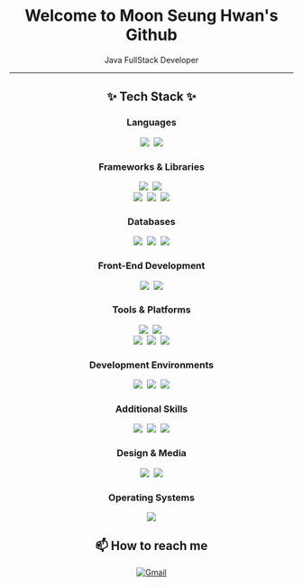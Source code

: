 <h1 align="center">Welcome to Moon Seung Hwan's Github</h1>
<p align="center">
  Java FullStack Developer
</p>
<hr>
<h2 align="center">✨ Tech Stack ✨</h2>
<h3 align="center">Languages</h3>
<p align="center">
  <img src="https://img.shields.io/badge/java-%23ED8B00.svg?style=for-the-badge&logo=openjdk&logoColor=white"/>&nbsp
  <img src="https://img.shields.io/badge/-JavaScript-F7DF1E?style=for-the-badge&logo=javascript&logoColor=black"/>
</p>
<h3 align="center">Frameworks & Libraries</h3>
<p align="center">
  <img src="https://img.shields.io/badge/spring-%236DB33F.svg?style=for-the-badge&logo=spring&logoColor=white"/>&nbsp
  <img src="https://img.shields.io/badge/-Node.js-339933?style=for-the-badge&logo=node.js&logoColor=white"/>&nbsp
  <br>
  <img src="https://img.shields.io/badge/-React-61DAFB?style=for-the-badge&logo=react&logoColor=black"/>&nbsp
  <img src="https://img.shields.io/badge/jquery-%230769AD.svg?style=for-the-badge&logo=jquery&logoColor=white"/>&nbsp
  <img src="https://img.shields.io/badge/Thymeleaf-%23005C0F.svg?style=for-the-badge&logo=Thymeleaf&logoColor=white"/>
</p>
<h3 align="center">Databases</h3>
<p align="center">
  <img src="https://img.shields.io/badge/MariaDB-003545?style=for-the-badge&logo=mariadb&logoColor=white"/>&nbsp
  <img src="https://img.shields.io/badge/mysql-4479A1.svg?style=for-the-badge&logo=mysql&logoColor=white"/>&nbsp
  <img src="https://img.shields.io/badge/Oracle-F80000?style=for-the-badge&logo=oracle&logoColor=white"/>
</p>
<h3 align="center">Front-End Development</h3>
<p align="center">
  <img src="https://img.shields.io/badge/-HTML5-E34F26?style=for-the-badge&logo=html5&logoColor=white"/>&nbsp
  <img src="https://img.shields.io/badge/-CSS3-1572B6?style=for-the-badge&logo=css3"/>
</p>
<h3 align="center">Tools & Platforms</h3>
<p align="center">
  <img src="https://img.shields.io/badge/docker-%230db7ed.svg?style=for-the-badge&logo=docker&logoColor=white"/>&nbsp
  <img src="https://img.shields.io/badge/AWS-%23FF9900.svg?style=for-the-badge&logo=amazon-aws&logoColor=white"/>&nbsp
  <br>
  <img src="https://img.shields.io/badge/-Git-F05032?style=for-the-badge&logo=git&logoColor=white"/>&nbsp
  <img src="https://img.shields.io/badge/-GitHub-181717?style=for-the-badge&logo=github"/>&nbsp
  <img src="https://img.shields.io/badge/Notion-%23000000.svg?style=for-the-badge&logo=notion&logoColor=white"/>
</p>
<h3 align="center">Development Environments</h3>
<p align="center">
  <img src="https://img.shields.io/badge/Eclipse-FE7A16.svg?style=for-the-badge&logo=Eclipse&logoColor=white"/>&nbsp
  <img src="https://img.shields.io/badge/IntelliJIDEA-000000.svg?style=for-the-badge&logo=intellij-idea&logoColor=white"/>&nbsp
  <img src="https://img.shields.io/badge/Visual%20Studio%20Code-0078d7.svg?style=for-the-badge&logo=visual-studio-code&logoColor=white"/>
</p>
<h3 align="center">Additional Skills</h3>
<p align="center">
  <img src="https://img.shields.io/badge/JWT-black?style=for-the-badge&logo=JSON%20web%20tokens"/>&nbsp
  <img src="https://img.shields.io/badge/redux-%23593d88.svg?style=for-the-badge&logo=redux&logoColor=white"/>&nbsp
  <img src="https://img.shields.io/badge/Socket.io-black?style=for-the-badge&logo=socket.io&badgeColor=010101"/>
</p>
<h3 align="center">Design & Media</h3>
<p align="center">
  <img src="https://img.shields.io/badge/Canva-%2300C4CC.svg?style=for-the-badge&logo=Canva&logoColor=white"/>&nbsp
  <img src="https://img.shields.io/badge/Adobe%20Premiere%20Pro-9999FF.svg?style=for-the-badge&logo=Adobe%20Premiere%20Pro&logoColor=white"/>
</p>
<h3 align="center">Operating Systems</h3>
<p align="center">
  <img src="https://img.shields.io/badge/mac%20os-000000?style=for-the-badge&logo=macos&logoColor=F0F0F0"/>
</p>
<!--<h2 align="center">📈 GitHub Stats</h2>
<p align="center">
  <img src="https://github-readme-stats.vercel.app/api?username=MoonSHD&show_icons=true&theme=radical&v=1" alt="GitHub Stats"/>
</p>
<p align="center">
  <img src="https://github-readme-stats.vercel.app/api/top-langs/?username=MoonSHD&layout=compact&langs_count=5" alt="Top Languages"/>
</p>-->
<h2 align="center">📫 How to reach me</h2>
<p align="center">
  <a href="mailto:kevin450@naver.com">
    <img src="https://img.shields.io/badge/-Gmail-D14836?style=flat-square&logo=Gmail&logoColor=white" alt="Gmail"/>
  </a>
</p>
